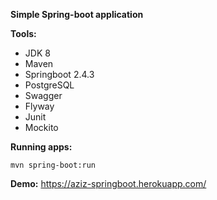 **Simple Spring-boot application**

**Tools:**
* JDK 8
* Maven
* Springboot 2.4.3
* PostgreSQL
* Swagger
* Flyway
* Junit
* Mockito

**Running apps:**
```
mvn spring-boot:run
```

**Demo:**
https://aziz-springboot.herokuapp.com/